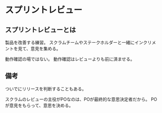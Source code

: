 # スプリントレビュー

## スプリントレビューとは

製品を改善する練習。
スクラムチームやステークホルダーと一緒にインクリメントを見て、意見を集める。

動作確認の場ではない。
動作確認はレビューよりも前に済ませる。

## 備考

ついでにリリースを判断することもある。

スクラムのレビューの主役がPOなのは、POが最終的な意思決定者だから。
POが意見をもらって、意思を決める。
